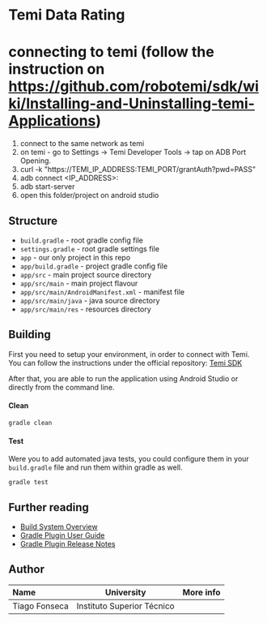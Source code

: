 # Temi Data Rating

# connecting to temi (follow the instruction on https://github.com/robotemi/sdk/wiki/Installing-and-Uninstalling-temi-Applications)
1. connect to the same network as temi
2. on temi - go to Settings -> Temi Developer Tools -> tap on ADB Port Opening.
3. curl -k "https://TEMI_IP_ADDRESS:TEMI_PORT/grantAuth?pwd=PASS"
4. adb connect <IP_ADDRESS>:<PORT>
5. adb start-server
6. open this folder/project on android studio

## Structure

* `build.gradle` - root gradle config file
* `settings.gradle` - root gradle settings file
* `app` - our only project in this repo
* `app/build.gradle` - project gradle config file
* `app/src` - main project source directory
* `app/src/main` - main project flavour
* `app/src/main/AndroidManifest.xml` - manifest file
* `app/src/main/java` - java source directory
* `app/src/main/res` - resources directory

## Building

First you need to setup your environment, in order to connect with Temi. You can follow the instructions under the official repository: [Temi SDK](https://github.com/robotemi/sdk/wiki/Installing-and-Uninstalling-temi-Applications)
  
After that, you are able to run the application using Android Studio or directly from the command line.

#### Clean

	gradle clean

#### Test

Were you to add automated java tests, you could configure them in your
`build.gradle` file and run them within gradle as well.

	gradle test

## Further reading

* [Build System Overview](https://developer.android.com/sdk/installing/studio-build.html)
* [Gradle Plugin User Guide](http://tools.android.com/tech-docs/new-build-system/user-guide)
* [Gradle Plugin Release Notes](http://tools.android.com/tech-docs/new-build-system)

## Author

| Name              | University                 |                                                                                                                                                                                                                                                                                                                                                             More info |
|:------------------|----------------------------|----------------------------------------------------------------------------------------------------------------------------------------------------------------------------------------------------------------------------------------------------------------------------------------------------------------------------------------------------------------------:|
| Tiago Fonseca | Instituto Superior Técnico |     [<img src="https://i.ibb.co/brG8fnX/mail-6.png" width="17">](mailto:tiagoatfonseca@tecnico.ulisboa.pt "tiagoatfonseca@tecnico.ulisboa.pt") [<img src="https://github.githubassets.com/favicon.ico" width="17">](https://github.com/TiagoFonseca99 "TiagoFonseca99") [<img src="https://i.ibb.co/TvQPw7N/linkedin-logo.png" width="17">](https://www.linkedin.com/in/tiago-fonseca-167275197/ "tiagofonseca") |
